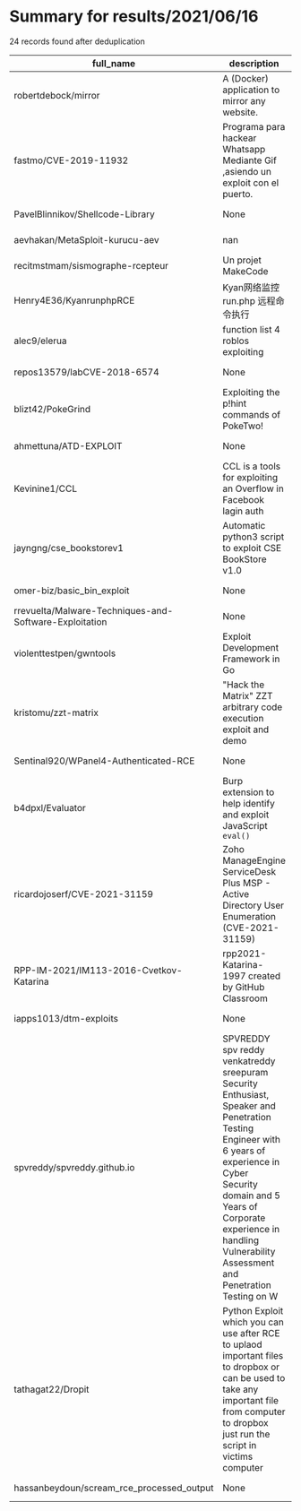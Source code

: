 
# Summary for results/2021/06/16
    
24 records found after deduplication

| full_name | description | html_url | matched_list | matched_count | pushed_at | size | stargazers_count | language | forks_count |
|--------------------------------------------------------|------------------------------------------------------------------------------------------------------------------------------------------------------------------------------------------------------------------------------------------------------------------|---------------------------------------------------------------------------|----------------------|-----------------|---------------------------|--------|--------------------|------------|---------------|
| robertdebock/mirror | A (Docker) application to mirror any website. | https://github.com/robertdebock/mirror | ['shellcode'] | 1 | 2021-06-16 07:53:55+00:00 | 24 | 10 | Shell | 2 |
| fastmo/CVE-2019-11932 | Programa para hackear Whatsapp Mediante Gif ,asiendo un exploit con el puerto. | https://github.com/fastmo/CVE-2019-11932 | ['cve-2', 'exploit'] | 2 | 2021-06-16 16:49:33+00:00 | 1372 | 4 | C | 4 |
| PavelBlinnikov/Shellcode-Library | None | https://github.com/PavelBlinnikov/Shellcode-Library | ['shellcode'] | 1 | 2021-06-16 15:39:59+00:00 | 0 | 0 | Assembly | 0 |
| aevhakan/MetaSploit-kurucu-aev | nan | https://github.com/aevhakan/MetaSploit-kurucu-aev | ['sploit'] | 1 | 2021-06-16 15:38:39+00:00 | 5 | 1 | Shell | 0 |
| recitmstmam/sismographe-rcepteur | Un projet MakeCode | https://github.com/recitmstmam/sismographe-rcepteur | ['rce'] | 1 | 2021-06-16 15:15:39+00:00 | 56 | 0 | TypeScript | 0 |
| Henry4E36/KyanrunphpRCE | Kyan网络监控 run.php 远程命令执行 | https://github.com/Henry4E36/KyanrunphpRCE | ['rce'] | 1 | 2021-06-16 16:05:00+00:00 | 3 | 1 | Python | 1 |
| alec9/elerua | function list 4 roblos exploiting | https://github.com/alec9/elerua | ['exploit'] | 1 | 2021-06-16 11:44:17+00:00 | 0 | 0 | | 0 |
| repos13579/labCVE-2018-6574 | None | https://github.com/repos13579/labCVE-2018-6574 | ['cve-2'] | 1 | 2021-06-16 11:14:42+00:00 | 11 | 0 | | 0 |
| blizt42/PokeGrind | Exploiting the p!hint commands of PokeTwo! | https://github.com/blizt42/PokeGrind | ['exploit'] | 1 | 2021-06-16 09:32:40+00:00 | 0 | 0 | | 0 |
| ahmettuna/ATD-EXPLOIT | None | https://github.com/ahmettuna/ATD-EXPLOIT | ['exploit'] | 1 | 2021-06-16 08:50:07+00:00 | 2 | 0 | HTML | 0 |
| Kevinine1/CCL | CCL is a tools for exploiting an Overflow in Facebook lagin auth | https://github.com/Kevinine1/CCL | ['exploit'] | 1 | 2021-06-16 07:35:43+00:00 | 2 | 0 | PHP | 0 |
| jayngng/cse_bookstorev1 | Automatic python3 script to exploit CSE BookStore v1.0 | https://github.com/jayngng/cse_bookstorev1 | ['exploit'] | 1 | 2021-06-16 03:45:29+00:00 | 99 | 1 | Python | 0 |
| omer-biz/basic_bin_exploit | None | https://github.com/omer-biz/basic_bin_exploit | ['exploit'] | 1 | 2021-06-16 09:06:48+00:00 | 4 | 0 | Python | 0 |
| rrevuelta/Malware-Techniques-and-Software-Exploitation | None | https://github.com/rrevuelta/Malware-Techniques-and-Software-Exploitation | ['exploit'] | 1 | 2021-06-16 09:07:58+00:00 | 10 | 0 | C++ | 0 |
| violenttestpen/gwntools | Exploit Development Framework in Go | https://github.com/violenttestpen/gwntools | ['exploit'] | 1 | 2021-06-16 07:48:21+00:00 | 27 | 0 | Go | 0 |
| kristomu/zzt-matrix | "Hack the Matrix" ZZT arbitrary code execution exploit and demo | https://github.com/kristomu/zzt-matrix | ['exploit'] | 1 | 2021-06-16 16:49:31+00:00 | 835 | 0 | C++ | 0 |
| Sentinal920/WPanel4-Authenticated-RCE | None | https://github.com/Sentinal920/WPanel4-Authenticated-RCE | ['rce'] | 1 | 2021-06-16 17:52:22+00:00 | 16 | 0 | Python | 0 |
| b4dpxl/Evaluator | Burp extension to help identify and exploit JavaScript `eval()` | https://github.com/b4dpxl/Evaluator | ['exploit'] | 1 | 2021-06-16 09:29:23+00:00 | 71 | 1 | Kotlin | 0 |
| ricardojoserf/CVE-2021-31159 | Zoho ManageEngine ServiceDesk Plus MSP - Active Directory User Enumeration (CVE-2021-31159) | https://github.com/ricardojoserf/CVE-2021-31159 | ['cve-2', 'exploit'] | 2 | 2021-06-16 16:21:29+00:00 | 14 | 0 | Python | 0 |
| RPP-IM-2021/IM113-2016-Cvetkov-Katarina | rpp2021-Katarina-1997 created by GitHub Classroom | https://github.com/RPP-IM-2021/IM113-2016-Cvetkov-Katarina | ['cve-2'] | 1 | 2021-06-16 11:27:13+00:00 | 76 | 1 | Java | 1 |
| iapps1013/dtm-exploits | None | https://github.com/iapps1013/dtm-exploits | ['exploit'] | 1 | 2021-06-16 17:17:27+00:00 | 15 | 0 | CSS | 0 |
| spvreddy/spvreddy.github.io | SPVREDDY spv reddy venkatreddy sreepuram Security Enthusiast, Speaker and Penetration Testing Engineer with 6 years of experience in Cyber Security domain and 5 Years of Corporate experience in handling Vulnerability Assessment and Penetration Testing on W | https://github.com/spvreddy/spvreddy.github.io | ['exploit'] | 1 | 2021-06-16 09:55:10+00:00 | 20248 | 0 | HTML | 1 |
| tathagat22/Dropit | Python Exploit which you can use after RCE to uplaod important files to dropbox or can be used to take any important file from computer to dropbox just run the script in victims computer | https://github.com/tathagat22/Dropit | ['exploit', 'rce'] | 2 | 2021-06-16 08:44:15+00:00 | 5 | 0 | Python | 0 |
| hassanbeydoun/scream_rce_processed_output | None | https://github.com/hassanbeydoun/scream_rce_processed_output | ['rce'] | 1 | 2021-06-16 17:41:47+00:00 | 8118 | 0 | | 0 |

